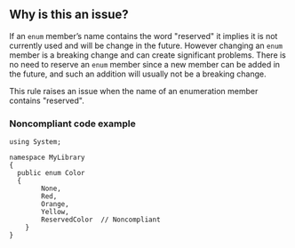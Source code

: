 ## Why is this an issue?

If an `enum` member’s name contains the word "reserved" it implies it is not currently used and will be change in the future. However
changing an `enum` member is a breaking change and can create significant problems. There is no need to reserve an `enum` member
since a new member can be added in the future, and such an addition will usually not be a breaking change.

This rule raises an issue when the name of an enumeration member contains "reserved".

### Noncompliant code example

    using System;
    
    namespace MyLibrary
    {
      public enum Color
      {
            None,
            Red,
            Orange,
            Yellow,
            ReservedColor  // Noncompliant
        }
    }